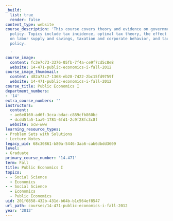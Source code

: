 ```yaml
---
_build:
  list: true
  render: false
content_type: website
course_description: 'This course covers theory and evidence on government taxation
  policy. Topics include tax incidence, optimal tax theory, the effect of taxation
  on labor supply and savings, taxation and corporate behavior, and tax expenditure
  policy.

  '
course_image:
  content: fc3e7c73-3376-05fb-7f4a-ce9f7cd5c8e8
  website: 14-471-public-economics-i-fall-2012
course_image_thumbnail:
  content: 482a73c7-1368-eb28-7422-2bc15fd9759f
  website: 14-471-public-economics-i-fall-2012
course_title: Public Economics I
department_numbers:
- '14'
extra_course_numbers: ''
instructors:
  content:
  - ae6e8160-ad6f-3cca-bdac-c889cfb860bc
  - dcdd5fa5-1aa9-1781-6fd1-2c9f28fc3c8f
  website: ocw-www
learning_resource_types:
- Problem Sets with Solutions
- Lecture Notes
legacy_uid: 68c30861-b80a-5446-3aa6-cab6dbdd3609
level:
- Graduate
primary_course_number: '14.471'
term: Fall
title: Public Economics I
topics:
- - Social Science
  - Economics
- - Social Science
  - Economics
  - Public Economics
uid: 201f0858-432b-431d-b64b-b1c564ef8547
url_path: courses/14-471-public-economics-i-fall-2012
year: '2012'
---
```

